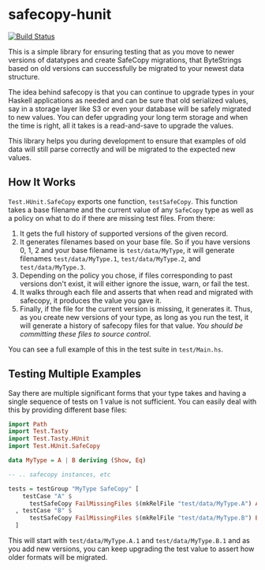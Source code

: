 # safecopy-hunit
[![Build Status](https://travis-ci.org/Soostone/safecopy-hunit.svg?branch=master)](https://travis-ci.org/Soostone/safecopy-hunit)

This is a simple library for ensuring testing that as you move to
newer versions of datatypes and create SafeCopy migrations, that
ByteStrings based on old versions can successfully be migrated to your
newest data structure.

The idea behind safecopy is that you can continue to upgrade types in
your Haskell applications as needed and can be sure that old
serialized values, say in a storage layer like S3 or even your
database will be safely migrated to new values. You can defer
upgrading your long term storage and when the time is right, all it
takes is a read-and-save to upgrade the values.

This library helps you during development to ensure that examples of
old data will still parse correctly and will be migrated to the
expected new values.

## How It Works
`Test.HUnit.SafeCopy` exports one function, `testSafeCopy`. This
function takes a base filename and the current value of any `SafeCopy`
type as well as a policy on what to do if there are missing test
files. From there:

1. It gets the full history of supported versions of the given record.
2. It generates filenames based on your base file. So if you have
   versions 0, 1, 2 and your base filename is `test/data/MyType`, it
   will generate filenames `test/data/MyType.1`, `test/data/MyType.2`,
   and `test/data/MyType.3`.
3. Depending on the policy you chose, if files corresponding to past
   versions don't exist, it will either ignore the issue, warn, or
   fail the test.
4. It walks through each file and asserts that when read and migrated
   with safecopy, it produces the value you gave it.
5. Finally, if the file for the current version is missing, it
   generates it. Thus, as you create new versions of your type, as
   long as you run the test, it will generate a history of safecopy
   files for that value. *You should be committing these files to
   source control*.

You can see a full example of this in the test suite in `test/Main.hs`.

## Testing Multiple Examples

Say there are multiple significant forms that your type takes and
having a single sequence of tests on 1 value is not sufficient. You
can easily deal with this by providing different base files:

```haskell
import Path
import Test.Tasty
import Test.Tasty.HUnit
import Test.HUnit.SafeCopy

data MyType = A | B deriving (Show, Eq)

-- .. safecopy instances, etc

tests = testGroup "MyType SafeCopy" [
    testCase "A" $
      testSafeCopy FailMissingFiles $(mkRelFile "test/data/MyType.A") A
  , testCase "B" $
      testSafeCopy FailMissingFiles $(mkRelFile "test/data/MyType.B") B
  ]

```

This will start with `test/data/MyType.A.1` and `test/data/MyType.B.1`
and as you add new versions, you can keep upgrading the test value to
assert how older formats will be migrated.
